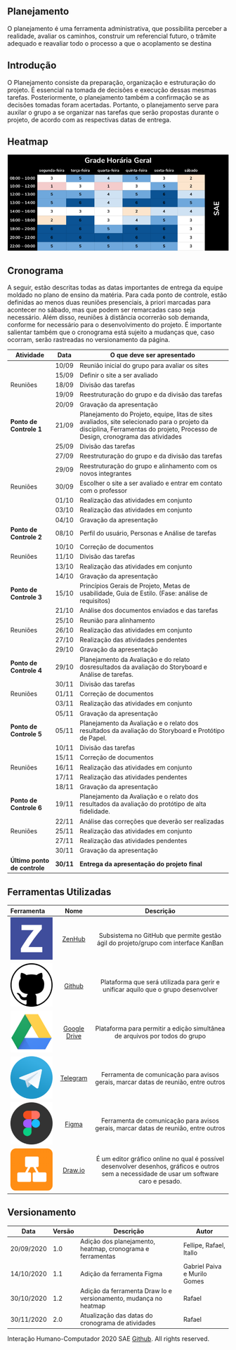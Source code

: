
Planejamento
---------------

O planejamento é uma ferramenta administrativa, que possibilita perceber
a realidade, avaliar os caminhos, construir um referencial futuro, o
trâmite adequado e reavaliar todo o processo a que o acoplamento se
destina

Introdução 
---------------

 O Planejamento consiste da preparação, organização e estruturação do projeto. É essencial na tomada de decisões e execução dessas mesmas tarefas. Posteriormente, o planejamento também a confirmação se as decisões tomadas foram acertadas. Portanto, o planejamento serve para auxilar o grupo a se organizar nas tarefas que serão propostas durante o projeto, de acordo com as respectivas datas de entrega. 

Heatmap 
---------------

![heatmap](../images/heatmapv2.png)

Cronograma 
---------------

 A seguir, estão descritas todas as datas importantes de entrega da equipe moldado no plano de ensino da matéria. Para cada ponto de controle, estão definidas ao menos duas reuniões presenciais, à priori marcadas para acontecer no sábado, mas que podem ser remarcadas caso seja necessário. Além disso, reuniões à distância ocorrerão sob demanda, conforme for necessário para o desenvolvimento do projeto. É importante salientar também que o cronograma está sujeito a mudanças que, caso ocorram, serão rastreadas no versionamento da página. 

  Atividade   |   Data    |   O que deve ser apresentado
----------- | --------- | ------------------------------
  <i></i>| 10/09 | Reunião inicial do grupo para avaliar os sites
  <i></i>| 15/09 | Definir o site a ser avaliado
  Reuniões | 18/09 | Divisão das tarefas
  <i></i>| 19/09 | Reestruturação do grupo e da divisão das tarefas
  <i></i>| 20/09 | Gravação da apresentação
  **Ponto de Controle 1**   |  21/09 | Planejamento do Projeto, equipe, litas de sites avaliados, site selecionado para o projeto da disciplina, Ferramentas do projeto, Processo de Design, cronograma das atividades
  <i></i>| 25/09 | Divisão das tarefas
  <i></i>| 27/09 | Reestruturação do grupo e da divisão das tarefas
  <i></i>| 29/09 | Reestruturação do grupo e alinhamento com os novos integrantes
  Reuniões | 30/09 | Escolher o site a ser avaliado e entrar em contato com o professor
  <i></i>| 01/10 | Realização das atividades em conjunto
  <i></i>| 03/10 | Realização das atividades em conjunto
  <i></i>| 04/10 | Gravação da apresentação
  **Ponto de Controle 2**   |   08/10 | Perfil do usuário, Personas e Análise de tarefas
  <i></i>| 10/10 | Correção de documentos
  Reuniões | 11/10 | Divisão das tarefas
  <i></i>| 13/10 | Realização das atividades em conjunto
  <i></i>| 14/10 | Gravação da apresentação
  **Ponto de Controle 3**   |   15/10 |Princípios Gerais de Projeto, Metas de usabilidade, Guia de Estilo. (Fase: análise de requisitos)
  <i></i>| 21/10 | Análise dos documentos enviados e das tarefas
  <i></i>| 25/10 | Reunião para alinhamento
  Reuniões| 26/10 | Realização das atividades em conjunto
  <i></i>| 27/10 | Realização das atividades pendentes
  <i></i>| 29/10 | Gravação da apresentação 
  **Ponto de Controle 4**   |   29/10 | Planejamento da Avaliação e do relato dosresultados da avaliação do Storyboard e Análise de tarefas.
  <i></i>| 30/11 | Divisão das tarefas
  Reuniões| 01/11 | Correção de documentos
  <i></i>| 03/11 | Realização das atividades em conjunto
  <i></i>| 05/11 | Gravação da apresentação
  **Ponto de Controle 5**   |   05/11 | Planejamento da Avaliação e o relato dos resultados da avaliação do Storyboard e Protótipo de Papel.
  <i></i>| 10/11 | Divisão das tarefas
  <i></i>| 15/11 | Correção de documentos
  Reuniões| 16/11 | Realização das atividades em conjunto
  <i></i>| 17/11 | Realização das atividades pendentes
  <i></i>| 18/11 | Gravação da apresentação
  **Ponto de Controle 6**   |   19/11 | Planejamento da Avaliação e o relato dos resultados da avaliação do protótipo de alta fidelidade.
  <i></i>| 22/11 | Análise das correções que deverão ser realizadas
  Reuniões| 25/11 | Realização das atividades em conjunto
  <i></i>| 27/11 | Realização das atividades pendentes
  <i></i>| 30/11 | Gravação da apresentação
  **Último ponto de controle** | **30/11** | **Entrega da apresentação do projeto final**

Ferramentas Utilizadas 
---------------
  Ferramenta  | Nome |  Descrição 
  :--------- | :------: | :-------:
  ![logo zenhub](../images/ZenHub_logo.png) | [ZenHub](https://www.zenhub.com) | Subsistema no GitHub que permite gestão ágil do projeto/grupo com interface KanBan
  ![logo GitHub](../images/GitHub_logo.png) | [Github](https://github.com/) | Plataforma que será utilizada para gerir e unificar aquilo que o grupo desenvolver
  ![logo Drive](../images/GoogleDrive_logo.png) | [Google Drive](https://www.google.com/intl/pt-BR/drive/) | Plataforma para permitir a edição simultânea de arquivos por todos do grupo
  ![logo telegram](../images/Telegram_logo.png) | [Telegram](https://web.telegram.org/#/login) | Ferramenta de comunicação para avisos gerais, marcar datas de reunião, entre outros
  ![logo Figma](../images/figma_logo.png) | [Figma](https://www.figma.com/) | Ferramenta de comunicação para avisos gerais, marcar datas de reunião, entre outros
  ![logo DrawIo](../images/drawio_logo.png) | [Draw.io](https://app.diagrams.net/) | É um editor gráfico online no qual é possível desenvolver desenhos, gráficos e outros sem a necessidade de usar um software caro e pesado.

## Versionamento

Data | Versão | Descrição | Autor
---- | ------ | --------- | -----
20/09/2020 | 1.0 | Adição dos planejamento, heatmap, cronograma e ferramentas | Fellipe, Rafael, Itallo
14/10/2020 | 1.1 | Adição da ferramenta Figma | Gabriel Paiva e Murilo Gomes
30/10/2020 | 1.2 | Adição da ferramenta Draw Io e versionamento, mudança no heatmap | Rafael
30/11/2020 | 2.0 | Atualização das datas do cronograma de atividades | Rafael

Interação Humano-Computador 2020 SAE
[Github](https://github.com/Interacao-Humano-Computador/2020.1-SAE/).
All rights reserved. 